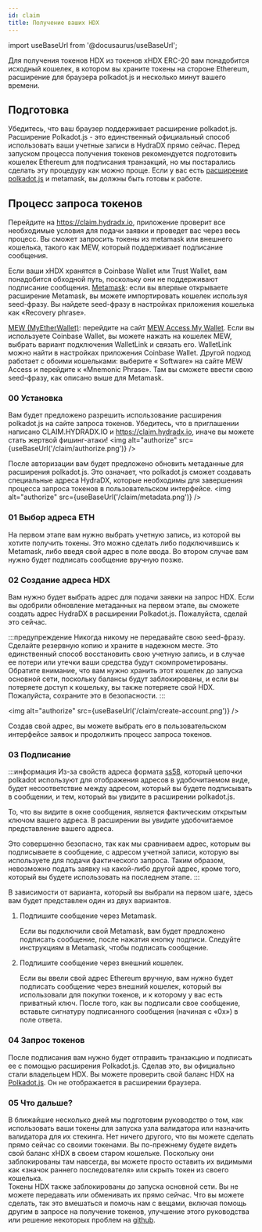 ```yaml
---
id: claim
title: Получение ваших HDX
---
```


import useBaseUrl from '@docusaurus/useBaseUrl';

Для получения токенов HDX из токенов xHDX ERC-20 вам понадобится исходный кошелек, в котором вы храните токены на стороне Ethereum, расширение для браузера polkadot.js и несколько минут вашего времени.

## Подготовка

Убедитесь, что ваш браузер поддерживает расширение polkadot.js. Расширение Polkadot.js - это единственный официальный способ использовать ваши учетные записи в HydraDX прямо сейчас. Перед запуском процесса получения токенов рекомендуется подготовить кошелек Ethereum для подписания транзакций, но мы постарались сделать эту процедуру как можно проще. Если у вас есть [расширение polkadot.js](https://polkadot.js.org/extension/) и metamask, вы должны быть готовы к работе.

## Процесс запроса токенов

Перейдите на https://claim.hydradx.io, приложение проверит все необходимые условия для подачи заявки и проведет вас через весь процесс. Вы сможет запросить токены из metamask или внешнего кошелька, такого как MEW, который поддерживает подписание сообщения.

Если ваши xHDX хранятся в Coinbase Wallet или Trust Wallet, вам понадобится обходной путь, поскольку они не поддерживают подписание сообщения.
<u>Metamask</u>: если вы впервые открываете расширение Metamask, вы можете импортировать кошелек используя seed-фразу. Вы найдете seed-фразу в настройках приложения кошелька как «Recovery phrase».

<u>MEW (MyEtherWallet)</u>: перейдите на сайт [MEW Access My Wallet](https://www.myetherwallet.com/access-my-wallet). Если вы используете Coinbase Wallet, вы можете нажать на кошелек MEW, выбрать вариант подключения WalletLink и связать его. WalletLink можно найти в настройках приложения Coinbase Wallet. Другой подход работает с обоими кошельками: выберите « Software» на сайте MEW Access и перейдите к «Mnemonic Phrase». Там вы сможете ввести свою seed-фразу, как описано выше для Metamask.

### 00 Установка

Вам будет предложено разрешить использование расширения polkadot.js на сайте запроса токенов. Убедитесь, что в приглашении написано CLAIM.HYDRADX.IO и https://claim.hydradx.io, иначе вы можете стать жертвой фишинг-атаки!
<img alt="authorize" src={useBaseUrl('/claim/authorize.png')} />


После авторизации вам будет предложено обновить метаданные для расширения polkadot.js. Это означает, что polkadot.js сможет создавать специальные адреса HydraDX, которые необходимы для завершения процесса запроса токенов в пользовательском интерфейсе.
<img alt="authorize" src={useBaseUrl('/claim/metadata.png')} />


### 01 Выбор адреса ETH

На первом этапе вам нужно выбрать учетную запись, из которой вы хотите получить токены. Это можно сделать либо подключившись к Metamask, либо введя свой адрес в поле ввода. Во втором случае вам нужно будет подписать сообщение вручную позже.

### 02 Создание адреса HDX

Вам нужно будет выбрать адрес для подачи заявки на запрос HDX. Если вы одобрили обновление метаданных на первом этапе, вы сможете создать адрес HydraDX в расширении Polkadot.js. Пожалуйста, сделай это сейчас.

:::предупреждение 
Никогда никому не передавайте свою seed-фразу. Сделайте резервную копию и храните в надежном месте. Это единственный способ восстановить свою учетную запись, и в случае ее потери или утечки ваши средства будут скомпрометированы. Обратите внимание, что вам нужно хранить этот кошелек до запуска основной сети, поскольку балансы будут заблокированы, и если вы потеряете доступ к кошельку, вы также потеряете свой HDX. Пожалуйста, сохраните это в безопасности.
:::

<img alt="authorize" src={useBaseUrl('/claim/create-account.png')} />

Создав свой адрес, вы можете выбрать его в пользовательском интерфейсе заявок и продолжить процесс запроса токенов.

### 03 Подписание

:::информация
Из-за свойств адреса формата [ss58](https://polkadot.js.org/docs/keyring/start/ss58/), который цепочки polkadot используют для отображения адресов в удобочитаемом виде, будет несоответствие между адресом, который вы будете подписывать в сообщении, и тем, который вы увидите в расширении polkadot.js.

То, что вы видите в окне сообщения, является фактическим открытым ключом вашего адреса. В расширении вы увидите удобочитаемое представление вашего адреса.

Это совершенно безопасно, так как мы сравниваем адрес, которым вы подписываете в сообщение, с адресом учетной записи, которую вы используете для подачи фактического запроса. Таким образом, невозможно подать заявку на какой-либо другой адрес, кроме того, который вы будете использовать на последнем этапе.
:::

В зависимости от варианта, который вы выбрали на первом шаге, здесь вам будет представлен один из двух вариантов.

1. Подпишите сообщение через Metamask.
  
    Если вы подключили свой Metamask, вам будет предложено подписать сообщение, после нажатия кнопку подписи. Следуйте инструкциям в Metamask, чтобы подписать сообщение.

2. Подпишите сообщение через внешний кошелек.

    Если вы ввели свой адрес Ethereum вручную, вам нужно будет подписать сообщение через внешний кошелек, который вы использовали для покупки токенов, и к которому у вас есть приватный ключ. После того, как вы подписали свое сообщение, вставьте сигнатуру подписанного сообщения (начиная с «0x») в поле ответа.

### 04 Запрос токенов

После подписания вам нужно будет отправить транзакцию и подписать ее с помощью расширения Polkadot.js. Сделав это, вы официально стали владельцем HDX. Вы можете проверить свой баланс HDX на [Polkadot.js](https://polkadot.js.org/apps/?rpc=wss%3A%2F%2Frpc-01.snakenet.hydradx.io#/accounts). Он не отображается в расширении браузера.

### 05 Что дальше?

В ближайшие несколько дней мы подготовим руководство о том, как использовать ваши токены для запуска узла валидатора или назначить валидатора для их стекинга. Нет ничего другого, что вы можете сделать прямо сейчас со своими токенами.
Вы по-прежнему будете видеть свой баланс xHDX в своем старом кошельке. Поскольку они заблокированы там навсегда, вы можете просто оставить их видимыми как «значок раннего последователя» или скрыть токен из своего кошелька.  
Токены HDX также заблокированы до запуска основной сети. Вы не можете передавать или обменивать их прямо сейчас.
Что вы можете сделать, так это вмешаться и помочь нам с вещами, включая помощь другим в запросе на получение токенов, улучшение этого руководства или решение некоторых проблем на [github](https://github.com/galacticcouncil).
